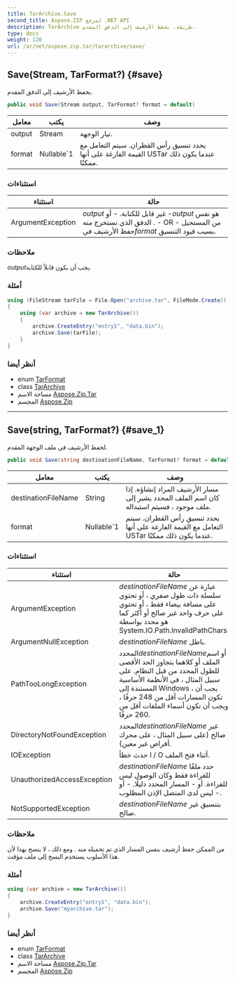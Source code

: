 ```yaml
---
title: TarArchive.Save
second_title: Aspose.ZIP لمرجع .NET API
description: TarArchive طريقة. يحفظ الأرشيف إلى الدفق المقدم.
type: docs
weight: 120
url: /ar/net/aspose.zip.tar/tararchive/save/
---
```

## Save(Stream, TarFormat?) {#save}

يحفظ الأرشيف إلى الدفق المقدم.

```csharp
public void Save(Stream output, TarFormat? format = default)
```

| معامل | يكتب | وصف |
| --- | --- | --- |
| output | Stream | تيار الوجهة. |
| format | Nullable`1 | يحدد تنسيق رأس القطران. سيتم التعامل مع القيمة الفارغة على أنها USTar عندما يكون ذلك ممكنًا. |

### استثناءات

| استثناء | حالة |
| --- | --- |
| ArgumentException | *output* غير قابل للكتابة. - أو -*output* هو نفس الدفق الذي نستخرج منه . - OR - من المستحيل حفظ الأرشيف في*format* بسبب قيود التنسيق. |

### ملاحظات

*output*يجب أن يكون قابلاً للكتابة.

### أمثلة

```csharp
using (FileStream tarFile = File.Open("archive.tar", FileMode.Create))
{
    using (var archive = new TarArchive())
    {
        archive.CreateEntry("entry1", "data.bin");        
        archive.Save(tarFile);
    }
}       
```

### أنظر أيضا

* enum [TarFormat](../../tarformat/)
* class [TarArchive](../)
* مساحة الاسم [Aspose.Zip.Tar](../../tararchive/)
* المجسم [Aspose.Zip](../../../)

---

## Save(string, TarFormat?) {#save_1}

لحفظ الأرشيف في ملف الوجهة المقدم.

```csharp
public void Save(string destinationFileName, TarFormat? format = default)
```

| معامل | يكتب | وصف |
| --- | --- | --- |
| destinationFileName | String | مسار الأرشيف المراد إنشاؤه. إذا كان اسم الملف المحدد يشير إلى ملف موجود ، فسيتم استبداله. |
| format | Nullable`1 | يحدد تنسيق رأس القطران. سيتم التعامل مع القيمة الفارغة على أنها USTar عندما يكون ذلك ممكنًا. |

### استثناءات

| استثناء | حالة |
| --- | --- |
| ArgumentException | *destinationFileName* عبارة عن سلسلة ذات طول صفري ، أو تحتوي على مسافة بيضاء فقط ، أو تحتوي على حرف واحد غير صالح أو أكثر كما هو محدد بواسطة System.IO.Path.InvalidPathChars. |
| ArgumentNullException | *destinationFileName* باطل. |
| PathTooLongException | المحدد*destinationFileName*أو اسم الملف أو كلاهما يتجاوز الحد الأقصى للطول المحدد من قبل النظام. على سبيل المثال ، في الأنظمة الأساسية المستندة إلى Windows ، يجب أن تكون المسارات أقل من 248 حرفًا ، ويجب أن تكون أسماء الملفات أقل من 260 حرفًا. |
| DirectoryNotFoundException | المحدد*destinationFileName* غير صالح (على سبيل المثال ، على محرك أقراص غير معين). |
| IOException | حدث خطأ I / O أثناء فتح الملف. |
| UnauthorizedAccessException | *destinationFileName* حدد ملفًا للقراءة فقط وكان الوصول ليس للقراءة. أو - المسار المحدد دليلًا. - أو - ليس لدى المتصل الإذن المطلوب. |
| NotSupportedException | *destinationFileName* بتنسيق غير صالح. |

### ملاحظات

من الممكن حفظ أرشيف بنفس المسار الذي تم تحميله منه . ومع ذلك ، لا ينصح بهذا لأن هذا الأسلوب يستخدم النسخ إلى ملف مؤقت.

### أمثلة

```csharp
using (var archive = new TarArchive())
{
    archive.CreateEntry("entry1", "data.bin");        
    archive.Save("myarchive.tar");
}       
```

### أنظر أيضا

* enum [TarFormat](../../tarformat/)
* class [TarArchive](../)
* مساحة الاسم [Aspose.Zip.Tar](../../tararchive/)
* المجسم [Aspose.Zip](../../../)



